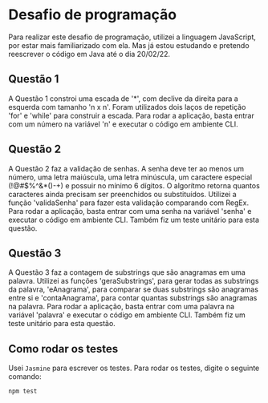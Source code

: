 # Desafio de programação

Para realizar este desafio de programação, utilizei a linguagem JavaScript, por estar mais familiarizado com ela. Mas já estou estudando e pretendo reescrever o código em Java até o dia 20/02/22.

## Questão 1

A Questão 1 constroi uma escada de '*', com declive da direita para a esquerda com tamanho 'n x n'. Foram utilizados dois laços de repetição 'for' e 'while' para construir a escada. Para rodar a aplicação, basta entrar com um número na variável 'n' e executar o código em ambiente CLI.

## Questão 2

A Questão 2 faz a validação de senhas. A senha deve ter ao menos um número, uma letra maiúscula, uma letra minúscula, um caractere especial (!@#$%^&*()-+) e possuir no mínimo 6 dígitos. O algorítmo retorna quantos caracteres ainda precisam ser preenchidos ou substituídos. Utilizei a função 'validaSenha' para fazer esta validação comparando com RegEx. Para rodar a aplicação, basta entrar com uma senha na variável 'senha' e executar o código em ambiente CLI. Também fiz um teste unitário para esta questão.

## Questão 3

A Questão 3 faz a contagem de substrings que são anagramas em uma palavra. Utilizei as funções 'geraSubstrings', para gerar todas as substrings da palavra, 'eAnagrama', para comparar se duas substrings são anagramas entre si e 'contaAnagrama', para contar quantas substrings são anagramas na palavra. Para rodar a aplicação, basta entrar com uma palavra na variável 'palavra' e executar o código em ambiente CLI. Também fiz um teste unitário para esta questão.

## Como rodar os testes

Usei `Jasmine` para escrever os testes. Para rodar os testes, digite o seguinte comando:

```
npm test
```
